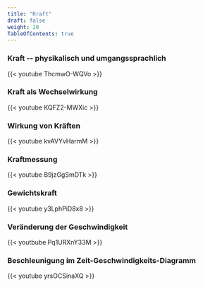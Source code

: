 ```yaml
---
title: "Kraft"
draft: false
weight: 20
TableOfContents: true
---
```


### Kraft -- physikalisch und umgangssprachlich
{{< youtube ThcmwO-WQVo >}}

### Kraft als Wechselwirkung
{{< youtube KQFZ2-MWXic >}}

### Wirkung von Kräften
{{< youtube kvAVYvHarmM >}}

### Kraftmessung
{{< youtube B9jzGgSmDTk >}}

### Gewichtskraft
{{< youtube y3LphPiD8x8 >}}

### Veränderung der Geschwindigkeit
{{< youtbube Pq1URXnY33M >}}

### Beschleunigung im Zeit-Geschwindigkeits-Diagramm
{{< youtube yrsOCSinaXQ >}}
